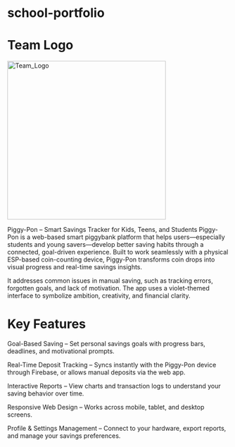 # school-portfolio

# Team Logo
<img width="360" height="360" alt="Team_Logo" src="https://github.com/user-attachments/assets/6185ee47-3166-47b8-b149-62e489368165" />



Piggy-Pon – Smart Savings Tracker for Kids, Teens, and Students
Piggy-Pon is a web-based smart piggybank platform that helps users—especially students and young savers—develop better saving habits through a connected, goal-driven experience. Built to work seamlessly with a physical ESP-based coin-counting device, Piggy-Pon transforms coin drops into visual progress and real-time savings insights.

It addresses common issues in manual saving, such as tracking errors, forgotten goals, and lack of motivation. The app uses a violet-themed interface to symbolize ambition, creativity, and financial clarity.



# Key Features

Goal-Based Saving – Set personal savings goals with progress bars, deadlines, and motivational prompts.

Real-Time Deposit Tracking – Syncs instantly with the Piggy-Pon device through Firebase, or allows manual deposits via the web app.

Interactive Reports – View charts and transaction logs to understand your saving behavior over time.

Responsive Web Design – Works across mobile, tablet, and desktop screens.

Profile & Settings Management – Connect to your hardware, export reports, and manage your savings preferences.
